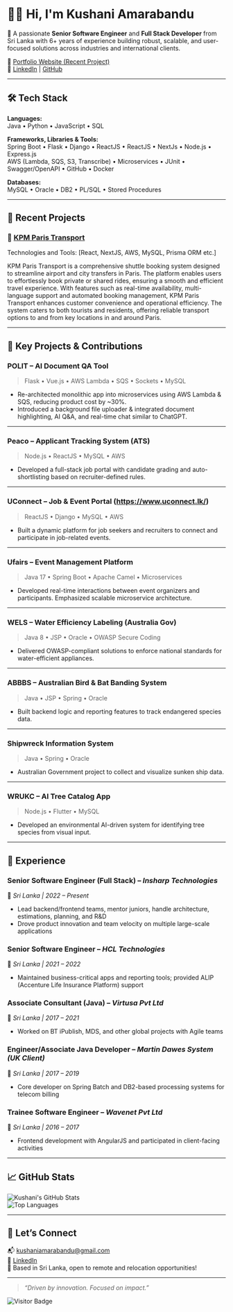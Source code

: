 # 👩‍💻 Hi, I'm Kushani Amarabandu

🎯 A passionate **Senior Software Engineer** and **Full Stack Developer** from Sri Lanka with 6+ years of experience building robust, scalable, and user-focused solutions across industries and international clients.

🔗 [Portfolio Website (Recent Project)](https://www.kpmparistransport.com)  
🔗 [LinkedIn](https://www.linkedin.com/in/kushaniamarabandu/) | [GitHub](https://github.com/KushaniAmarabandu)

---

## 🛠️ Tech Stack

**Languages:**  
Java • Python • JavaScript • SQL  

**Frameworks, Libraries & Tools:**  
Spring Boot • Flask • Django • ReactJS • ReactJS • NextJs • Node.js • Express.js  
AWS (Lambda, SQS, S3, Transcribe) • Microservices • JUnit • Swagger/OpenAPI • GitHub • Docker

**Databases:**  
MySQL • Oracle • DB2 • PL/SQL • Stored Procedures

---

## 🚀 Recent Projects

### 🔸 [KPM Paris Transport](https://www.kpmparistransport.com/)  

Technologies and Tools: [React, NextJS, AWS, MySQL, Prisma ORM etc.]

KPM Paris Transport is a comprehensive shuttle booking system designed to streamline airport and city transfers in Paris. The platform enables users to effortlessly book private or shared rides, ensuring a smooth and efficient travel experience. With features such as real-time availability, multi-language support and automated booking management, KPM Paris Transport enhances customer convenience and operational efficiency. The system caters to both tourists and residents, offering reliable transport options to and from key locations in and around Paris.

---

## 🌟 Key Projects & Contributions

### **POLIT** – AI Document QA Tool  
> Flask • Vue.js • AWS Lambda • SQS • Sockets • MySQL

- Re-architected monolithic app into microservices using AWS Lambda & SQS, reducing product cost by ~30%.
- Introduced a background file uploader & integrated document highlighting, AI Q&A, and real-time chat similar to ChatGPT.

---

### **Peaco – Applicant Tracking System (ATS)**  
> Node.js • ReactJS • MySQL • AWS

- Developed a full-stack job portal with candidate grading and auto-shortlisting based on recruiter-defined rules.

---

### **UConnect – Job & Event Portal** (https://www.uconnect.lk/)
> ReactJS • Django • MySQL • AWS

- Built a dynamic platform for job seekers and recruiters to connect and participate in job-related events.

---

### **Ufairs – Event Management Platform**  
> Java 17 • Spring Boot • Apache Camel • Microservices

- Developed real-time interactions between event organizers and participants. Emphasized scalable microservice architecture.

---

### **WELS – Water Efficiency Labeling (Australia Gov)**  
> Java 8 • JSP • Oracle • OWASP Secure Coding

- Delivered OWASP-compliant solutions to enforce national standards for water-efficient appliances.

---

### **ABBBS – Australian Bird & Bat Banding System**  
> Java • JSP • Spring • Oracle

- Built backend logic and reporting features to track endangered species data.

---

### **Shipwreck Information System**  
> Java • Spring • Oracle

- Australian Government project to collect and visualize sunken ship data.

---

### **WRUKC – AI Tree Catalog App**  
> Node.js • Flutter • MySQL

- Developed an environmental AI-driven system for identifying tree species from visual input.

---

## 💼 Experience

### **Senior Software Engineer (Full Stack)** – *Insharp Technologies*  
📍 *Sri Lanka | 2022 – Present*  
- Lead backend/frontend teams, mentor juniors, handle architecture, estimations, planning, and R&D  
- Drove product innovation and team velocity on multiple large-scale applications

### **Senior Software Engineer** – *HCL Technologies*  
📍 *Sri Lanka | 2021 – 2022*  
- Maintained business-critical apps and reporting tools; provided ALIP (Accenture Life Insurance Platform) support

### **Associate Consultant (Java)** – *Virtusa Pvt Ltd*  
📍 *Sri Lanka | 2017 – 2021*  
- Worked on BT iPublish, MDS, and other global projects with Agile teams

### **Engineer/Associate Java Developer** – *Martin Dawes System (UK Client)*  
📍 *Sri Lanka | 2017 – 2019*  
- Core developer on Spring Batch and DB2-based processing systems for telecom billing

### **Trainee Software Engineer** – *Wavenet Pvt Ltd*  
📍 *Sri Lanka | 2016 – 2017*  
- Frontend development with AngularJS and participated in client-facing activities

---

## 📈 GitHub Stats

![Kushani's GitHub Stats](https://github-readme-stats.vercel.app/api?username=KushaniAmarabandu&show_icons=true&theme=github_dark)  
![Top Languages](https://github-readme-stats.vercel.app/api/top-langs/?username=KushaniAmarabandu&layout=compact&theme=github_dark)

---

## 💬 Let’s Connect

📬 [kushaniamarabandu@gmail.com](mailto:kushaniamarabandu@gmail.com)  
🔗 [LinkedIn](https://www.linkedin.com/in/kushaniamarabandu/)  
📍 Based in Sri Lanka, open to remote and relocation opportunities!

---

> *“Driven by innovation. Focused on impact.”*

![Visitor Badge](https://komarev.com/ghpvc/?username=KushaniAmarabandu&color=blue)

